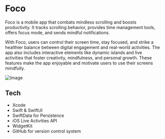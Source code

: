 # Foco

Foco is a mobile app that combats mindless scrolling and boosts productivity. It tracks scrolling behavior, provides time management tools, offers focus mode, and sends mindful notifications.

With Foco, users can control their screen time, stay focused, and strike a healthier balance between digital engagement and real-world activities. The app also includes interactive elements like dynamic islands and live activities that foster creativity, mindfulness, and personal growth. These features make the app enjoyable and motivate users to use their screens mindfully.

![Image](https://www.notion.so/image/https%3A%2F%2Fprod-files-secure.s3.us-west-2.amazonaws.com%2F36c06667-b51e-43c7-8e62-cc9821c79b64%2F4cd1bcec-fc5a-4933-b06d-88483ba69fb5%2FUntitled.png?table=block&id=61a475f8-f377-4e3e-8710-9f60f2e65e0d&spaceId=36c06667-b51e-43c7-8e62-cc9821c79b64&width=2000&userId=e00df7ae-21fe-41d9-9350-401a371ff7d2&cache=v2)

## Tech

- Xcode
- Swift & SwiftUI
- SwiftData for Persistence
- iOS Live Activities API
- WidgetKit
- GitHub for version control system
